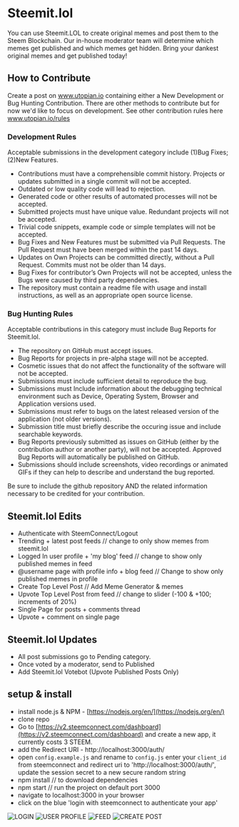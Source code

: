 # Steemit.lol
You can use Steemit.LOL to create original memes and post them to the Steem Blockchain. Our in-house moderator team will determine which memes get published and which memes get hidden.
Bring your dankest original memes and get published today!

## How to Contribute

Create a post on www.utopian.io containing either a New Development or Bug Hunting Contribution.
There are other methods to contribute but for now we'd like to focus on development. See other contribution rules here www.utopian.io/rules

###  Development Rules
Acceptable submissions in the development category include (1)Bug Fixes; (2)New Features.

   * Contributions must have a comprehensible commit history. Projects or updates submitted in a single commit will not be accepted.
   * Outdated or low quality code will lead to rejection.
   * Generated code or other results of automated processes will not be accepted.
   * Submitted projects must have unique value. Redundant projects will not be accepted.
   * Trivial code snippets, example code or simple templates will not be accepted.
   * Bug Fixes and New Features must be submitted via Pull Requests. The Pull Request must have been merged within the past 14 days.
   * Updates on Own Projects can be committed directly, without a Pull Request. Commits must not be older than 14 days.
   * Bug Fixes for contributor’s Own Projects will not be accepted, unless the Bugs were caused by third party dependencies.
   * The repository must contain a readme file with usage and install instructions, as well as an appropriate open source license.

### Bug Hunting Rules
Acceptable contributions in this category must include Bug Reports for Steemit.lol.

   * The repository on GitHub must accept issues.
   * Bug Reports for projects in pre-alpha stage will not be accepted.
   * Cosmetic issues that do not affect the functionality of the software will not be accepted.
   * Submissions must include sufficient detail to reproduce the bug.
   * Submissions must Include information about the debugging technical environment such as Device, Operating System, Browser and Application versions used.
   * Submissions must refer to bugs on the latest released version of the application (not older versions).
   * Submission title must briefly describe the occuring issue and include searchable keywords.
   * Bug Reports previously submitted as issues on GitHub (either by the contribution author or another party), will not be accepted. Approved Bug Reports will automatically be published on GitHub.
   * Submissions should include screenshots, video recordings or animated GIFs if they can help to describe and understand the bug reported.

Be sure to include the github repository AND the related information necessary to be credited for your contribution.

## Steemit.lol Edits
- Authenticate with SteemConnect/Logout
- Trending + latest post feeds
// change to only show memes from steemit.lol
- Logged In user profile + 'my blog' feed
// change to show only published memes in feed
- @username page with profile info + blog feed
// Change to show only published memes in profile
- Create Top Level Post
// Add Meme Generator & memes
- Upvote Top Level Post from feed
// change to slider (-100 & +100; increments of 20%)
- Single Page for posts + comments thread
- Upvote + comment on single page

## Steemit.lol Updates
- All post submissions go to Pending category.
- Once voted by a moderator, send to Published
- Add Steemit.lol Votebot (Upvote Published Posts Only)

## setup & install
- install node.js & NPM - [https://nodejs.org/en/](https://nodejs.org/en/)
- clone repo
- Go to [https://v2.steemconnect.com/dashboard](https://v2.steemconnect.com/dashboard) and create a new app, it currently costs 3 STEEM.
- add the Redirect URI - http://localhost:3000/auth/
- open ```config.example.js``` and rename to ```config.js``` enter your ```client_id``` from steemconnect and redirect uri to 'http://localhost:3000/auth/', update the session secret to a new secure random string
- npm install // to download dependencies
- npm start // run the project on default port 3000
- navigate to localhost:3000 in your browser
- click on the blue 'login with steemconnect to authenticate your app'

![LOGIN](https://i.imgsafe.org/66/6654933f96.png)
![USER PROFILE](https://i.imgsafe.org/66/6654936f6a.png)
![FEED](https://i.imgsafe.org/66/665480732c.png)
![CREATE POST](https://i.imgsafe.org/66/66547d678e.png)
